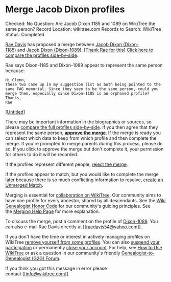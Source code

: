 # Merge Jacob Dixon profiles

Checked: No
Question: Are Jacob Dixon 1185 and 1089 on WikiTree the same person?
Record Location: wikitree.com
Records to Search: WikiTree
Status: Completed

[Rae Davis](https://www.wikitree.com/wiki/Davis-65942) has proposed a merge between [Jacob Dixon (Dixon-1185)](https://www.wikitree.com/wiki/Dixon-1185) and [Jacob Dixon (Dixon-1089)](https://www.wikitree.com/wiki/Dixon-1089). [[Thank Rae for this](https://www.wikitree.com/index.php?title=Special:Thanks&action=thank&rc_id=103767506)] [Click here to compare the profiles side-by-side](https://www.wikitree.com/index.php?title=Special:MergePerson&user1_name=Dixon-1185&user2_name=Dixon-1089&action=compare).

Rae says Dixon-1185 and Dixon-1089 appear to represent the same person because:

```
Hi Glenn, 
These two came up in my suggestion list as both being pointed to the same FAG memorial. Since they seem to be the same person, could you merge them, especially since Dixon-1185 is an orphaned profile?
Thanks,
Rae
```

[[Untitled]]

There may be important information in the biographies or sources, so please [compare the full profiles side-by-side](https://www.wikitree.com/index.php?title=Special:MergePerson&user1_name=Dixon-1185&user2_name=Dixon-1089&action=compare). If you then agree that they represent the same person, **[approve the merge](https://www.wikitree.com/index.php?title=Special:MergePerson&user1_name=Dixon-1185&user2_name=Dixon-1089&action=merge)**. If the merge is ready you can select which data to keep from which profile and then complete the merge. If you're prompted to merge parents during this process, please do so. If you click to approve the merge but don't complete it, your permission for others to do it will be recorded.

If the profiles represent different people, [reject the merge](https://www.wikitree.com/index.php?title=Special:MergePerson&user1_name=Dixon-1185&user2_name=Dixon-1089&action=reject).

If the profiles appear to match, but you would like to complete the merge later because there is so much conflicting information to resolve, [create an Unmerged Match](https://www.wikitree.com/index.php?title=Special:MergePerson&user1_name=Dixon-1185&user2_name=Dixon-1089&action=match).

Merging is essential for [collaboration on WikiTree](https://www.wikitree.com/wiki/Collaboration). Our community aims to have one profile for every ancestor, shared by all descendants. See the [Wiki Genealogist Honor Code](https://www.wikitree.com/wiki/Special:Honor_Code) for our community's guiding principles. See the [Merging Help Page](https://www.wikitree.com/wiki/Merging) for more explanation.

To discuss the merge, post a comment on the profile of [Dixon-1089](https://www.wikitree.com/wiki/Dixon-1089). You can also e-mail Rae Davis directly at [[raedavis54@yahoo.com]].

If you don't have the time or interest in actively managing profiles on WikiTree [remove yourself from some profiles](https://www.wikitree.com/index.php?title=Special:TrustedListChanges&action=remove&object_email=). You can also [suspend your participation](https://www.wikitree.com/wiki/Help:Suspending_Your_Participation) or permanently [close your account](https://www.wikitree.com/wiki/Special:CloseAccount). For help, see [How to Use WikiTree](https://www.wikitree.com/wiki/Help:How_to_Use_WikiTree) or ask a question in our community's friendly [Genealogist-to-Genealogist (G2G) Forum](https://www.wikitree.com/g2g/).

If you think you got this message in error please contact [[info@wikitree.com]].

[//begin]: # "Autogenerated link references for markdown compatibility"
[Untitled]: ../../../../../Articles/Untitled.md "Untitled"
[//end]: # "Autogenerated link references"